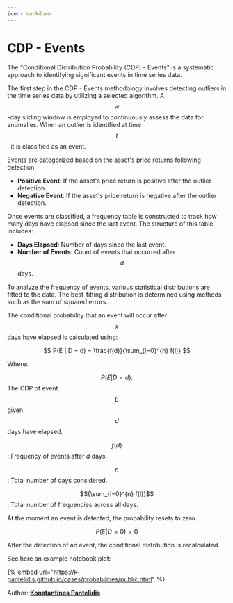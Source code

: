 ```yaml
---
icon: markdown
---
```


# CDP - Events

The "Conditional Distribution Probability (CDP) - Events" is a systematic approach to identifying significant events in time series data.

The first step in the CDP - Events methodology involves detecting outliers in the time series data by utilizing a selected algorithm. A $$w$$-day sliding window is employed to continuously assess the data for anomalies. When an outlier is identified at time $$t$$, it is classified as an event.

Events are categorized based on the asset's price returns following detection:

* **Positive Event**: If the asset's price return is positive after the outlier detection.
* **Negative Event**: If the asset's price return is negative after the outlier detection.

Once events are classified, a frequency table is constructed to track how many days have elapsed since the last event. The structure of this table includes:

* **Days Elapsed**: Number of days since the last event.
* **Number of Events**: Count of events that occurred after $$d$$ days.

To analyze the frequency of events, various statistical distributions are fitted to the data. The best-fitting distribution is determined using methods such as the sum of squared errors.

The conditional probability that an event will occur after $$x$$ days have elapsed is calculated using:

$$
P(E | D = d) = \frac{f(d)}{\sum_{i=0}^{n} f(i)}
$$

Where:

$$P(E | D = d):$$ The CDP of event $$E$$ given $$d$$ days have elapsed.

$$f (d)$$ : Frequency of events after _d_ days.

$$n$$ : Total number of days considered.

$${\sum_{i=0}^{n} f(i)}$$ : Total number of frequencies across all days.

At the moment an event is detected, the probability resets to zero.

$$
P(E | D = 0) = 0
$$

After the detection of an event, the conditional distribution is recalculated.

See here an example notebook plot:

{% embed url="https://k-pantelidis.github.io/cases/probabilities/public.html" %}

Author: [**Konstantinos Pantelidis**](../about/meet-our-team.md#konstantinos-pantelidis)
